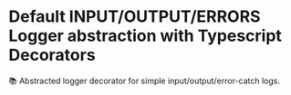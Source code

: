 # **Default INPUT/OUTPUT/ERRORS Logger abstraction with Typescript Decorators**

📚 Abstracted logger decorator for simple input/output/error-catch logs.